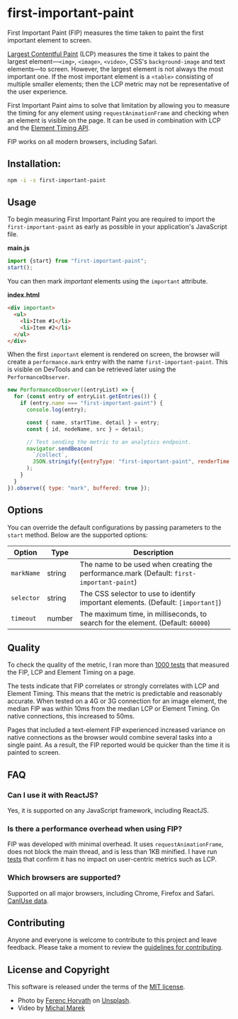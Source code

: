 # first-important-paint

First Important Paint (FIP) measures the time taken to paint the first important element to screen.

[Largest Contentful Paint](https://web.dev/lcp/) (LCP) measures the time it takes to paint the largest element—`<img>`, `<image>`, `<video>`, CSS's `background-image` and text elements—to screen. However, the largest element is not always the most important one. If the most important element is a `<table>` consisting of multiple smaller elements; then the LCP metric may not be representative of the user experience.

First Important Paint aims to solve that limitation by allowing you to measure the timing for any element using `requestAnimationFrame` and checking when an element is visible on the page. It can be used in combination with LCP and the [Element Timing API](https://developer.mozilla.org/en-US/docs/Web/API/Element_timing_API).

FIP works on all modern browsers, including Safari.

## Installation:

```sh
npm -i -s first-important-paint
```

## Usage

To begin measuring First Important Paint you are required to import the `first-important-paint` as early as possible in your application's JavaScript file.

**main.js**

```js
import {start} from "first-important-paint";
start();
```

You can then mark _important_ elements using the `important` attribute.

**index.html**

```html
<div important>
  <ul>
    <li>Item #1</li>
    <li>Item #2</li>
  </ul>
</div>
```

When the first `important` element is rendered on screen, the browser will create a `performance.mark` entry with the name `first-important-paint`. This is visible on DevTools and can be retrieved later using the `PerformanceObserver`.

```js
new PerformanceObserver((entryList) => {
  for (const entry of entryList.getEntries()) {
    if (entry.name === "first-important-paint") {
      console.log(entry);

      const { name, startTime, detail } = entry;
      const { id, nodeName, src } = detail;

      // Test sending the metric to an analytics endpoint.
      navigator.sendBeacon(
        `/collect`,
        JSON.stringify({entryType: "first-important-paint", renderTime: startTime, id, nodeName, url: src})
      );
    }
  }
}).observe({ type: "mark", buffered: true });
```

## Options

You can override the default configurations by passing parameters to the `start` method. Below are the supported options:

| Option     | Type   | Description                                                                               |
| ---------- | ------ | ----------------------------------------------------------------------------------------- |
| `markName` | string | The name to be used when creating the performance.mark (Default: `first-important-paint`) |
| `selector` | string | The CSS selector to use to identify important elements. (Default: `[important]`)          |
| `timeout`  | number | The maximum time, in milliseconds, to search for the element. (Default: `60000`)          |

## Quality

To check the quality of the metric, I ran more than [1000 tests](https://docs.google.com/spreadsheets/d/1s38Dnoqzpq3e0LLUPK-q5HPThxXrJznnQzmsxZ_ePuo/edit?usp=sharing) that measured the FIP, LCP and Element Timing on a page.

The tests indicate that FIP correlates or strongly correlates with LCP and Element Timing. This means that the metric is predictable and reasonably accurate. When tested on a 4G or 3G connection for an image element, the median FIP was within 10ms from the median LCP or Element Timing. On native connections, this increased to 50ms.

Pages that included a text-element FIP experienced increased variance on native connections as the browser would combine several tasks into a single paint. As a result, the FIP reported would be quicker than the time it is painted to screen.

## FAQ

### Can I use it with ReactJS?

Yes, it is supported on any JavaScript framework, including ReactJS.

### Is there a performance overhead when using FIP?

FIP was developed with minimal overhead. It uses `requestAnimationFrame`, does not block the main thread, and is less than 1KB minified. I have run [tests](https://docs.google.com/spreadsheets/d/1s38Dnoqzpq3e0LLUPK-q5HPThxXrJznnQzmsxZ_ePuo/edit?usp=sharing) that confirm it has no impact on user-centric metrics such as LCP.

### Which browsers are supported?

Supported on all major browsers, including Chrome, Firefox and Safari. [CanIUse data](https://caniuse.com/?search=user-timing).

## Contributing

Anyone and everyone is welcome to contribute to this project and leave feedback. Please take a moment to review the [guidelines for contributing](CONTRIBUTING.md).

## License and Copyright

This software is released under the terms of the [MIT license](https://github.com/kevinfarrugia/first-important-paint/blob/main/LICENSE).

- Photo by [Ferenc Horvath](https://unsplash.com/@designhorf?utm_source=unsplash&utm_medium=referral&utm_content=creditCopyText) on [Unsplash](https://unsplash.com/photos/9cYiqVDeXDc?utm_source=unsplash&utm_medium=referral&utm_content=creditCopyText).
- Video by [Michal Marek](https://www.pexels.com/video/waves-rushing-and-splashing-to-the-shore-1409899/)